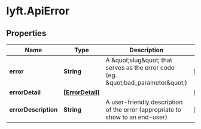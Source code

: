 # lyft.ApiError

## Properties
Name | Type | Description | Notes
------------ | ------------- | ------------- | -------------
**error** | **String** | A \&quot;slug\&quot; that serves as the error code (eg. \&quot;bad_parameter\&quot;) | [optional] 
**errorDetail** | [**[ErrorDetail]**](ErrorDetail.md) |  | [optional] 
**errorDescription** | **String** | A user-friendly description of the error (appropriate to show to an end-user) | [optional] 


